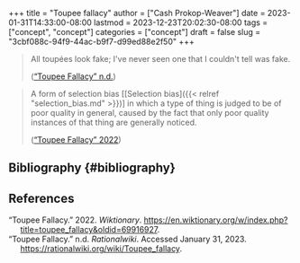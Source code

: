 +++
title = "Toupee fallacy"
author = ["Cash Prokop-Weaver"]
date = 2023-01-31T14:33:00-08:00
lastmod = 2023-12-23T20:02:30-08:00
tags = ["concept", "concept"]
categories = ["concept"]
draft = false
slug = "3cbf088c-94f9-44ac-b9f7-d99ed88e2f50"
+++

> All toupées look fake; I've never seen one that I couldn't tell was fake.
>
> (<a href="#citeproc_bib_item_2">“Toupee Fallacy” n.d.</a>)

<!--quoteend-->

> A form of selection bias [[Selection bias]({{< relref "selection_bias.md" >}})] in which a type of thing is judged to be of poor quality in general, caused by the fact that only poor quality instances of that thing are generally noticed.
>
> (<a href="#citeproc_bib_item_1">“Toupee Fallacy” 2022</a>)


## Bibliography {#bibliography}

## References

<style>.csl-entry{text-indent: -1.5em; margin-left: 1.5em;}</style><div class="csl-bib-body">
  <div class="csl-entry"><a id="citeproc_bib_item_1"></a>“Toupee Fallacy.” 2022. <i>Wiktionary</i>. <a href="https://en.wiktionary.org/w/index.php?title=toupee_fallacy&oldid=69916927">https://en.wiktionary.org/w/index.php?title=toupee_fallacy&#38;oldid=69916927</a>.</div>
  <div class="csl-entry"><a id="citeproc_bib_item_2"></a>“Toupee Fallacy.” n.d. <i>Rationalwiki</i>. Accessed January 31, 2023. <a href="https://rationalwiki.org/wiki/Toupee_fallacy">https://rationalwiki.org/wiki/Toupee_fallacy</a>.</div>
</div>
